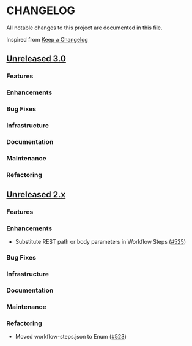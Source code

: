 # CHANGELOG
All notable changes to this project are documented in this file.

Inspired from [Keep a Changelog](https://keepachangelog.com/en/1.1.0/)

## [Unreleased 3.0](https://github.com/opensearch-project/flow-framework/compare/2.x...HEAD)
### Features
### Enhancements
### Bug Fixes
### Infrastructure
### Documentation
### Maintenance
### Refactoring

## [Unreleased 2.x](https://github.com/opensearch-project/flow-framework/compare/2.12...2.x)
### Features
### Enhancements
- Substitute REST path or body parameters in Workflow Steps ([#525](https://github.com/opensearch-project/flow-framework/pull/525))

### Bug Fixes
### Infrastructure
### Documentation
### Maintenance
### Refactoring
- Moved workflow-steps.json to Enum ([#523](https://github.com/opensearch-project/flow-framework/pull/523))
